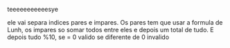 teeeeeeeeeeesye

ele vai separa indices pares e impares. Os pares tem que usar a formula de Lunh, os impares so somar todos entre eles e depois um total de tudo. E depois tudo %10, se = 0 valido se diferente de 0 invalido
